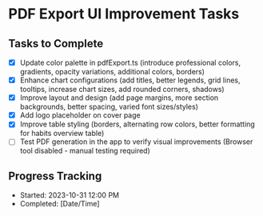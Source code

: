 # PDF Export UI Improvement Tasks

## Tasks to Complete
- [x] Update color palette in pdfExport.ts (introduce professional colors, gradients, opacity variations, additional colors, borders)
- [x] Enhance chart configurations (add titles, better legends, grid lines, tooltips, increase chart sizes, add rounded corners, shadows)
- [x] Improve layout and design (add page margins, more section backgrounds, better spacing, varied font sizes/styles)
- [x] Add logo placeholder on cover page
- [x] Improve table styling (borders, alternating row colors, better formatting for habits overview table)
- [ ] Test PDF generation in the app to verify visual improvements (Browser tool disabled - manual testing required)

## Progress Tracking
- Started: 2023-10-31 12:00 PM
- Completed: [Date/Time]

